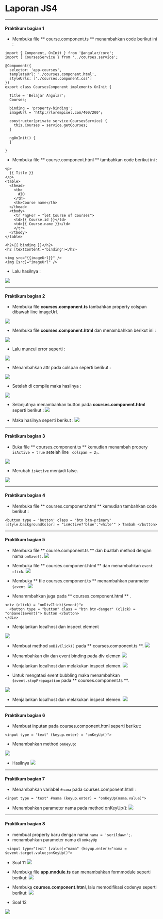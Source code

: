 # Laporan JS4
---
#### Praktikum bagian 1
- Membuka file ** course.component.ts ** menambahkan code berikut ini :

```
import { Component, OnInit } from '@angular/core';
import { CoursesService } from '../courses.service';

@Component({
  selector: 'app-courses',
  templateUrl: './courses.component.html',
  styleUrls: ['./courses.component.css']
})
export class CoursesComponent implements OnInit {

  Title = 'Belajar Angular';
  Courses;

  binding = 'property-binding';
  imageUrl = 'http://lorempixel.com/400/200';

  constructor(private service:CoursesService) { 
    this.Courses = service.getCourses;
  }

  ngOnInit() {
  }

}

```

- Membuka file ** course.component.html ** tambahkan code berikut ini :
```
<p>
  {{ Title }}
</p>
<table>
  <thead>
    <th>
      #ID
    </th>
    <th>Course name</th>
  </thead>
  <tbody>
    <tr *ngFor = "let Course of Courses">
    <td>{{ Course.id }}</td>
    <td>{{ Course.name }}</td>
    </tr>
  </tbody>
</table>

<h2>{{ binding }}</h2>
<h2 [textContent]='binding'></h2>

<img src="{{imageUrl}}" />
<img [src]="imageUrl" />

```

- Lalu hasilnya :

![](image/chapter1/j4soal1.png)

---
#### Praktikum bagian 2
- Membuka file **courses.component.ts** tambahkan property colspan dibawah line imageUrl.

![](image/chapter1/p2.1.png)

- Membuka file **courses.component.html** dan menambahkan berikut ini :

![](image/chapter1/p2.2.png)

- Lalu muncul error seperti :

![](image/chapter1/error.png)

- Menambahkan attr pada colspan seperti berikut :

![](image/chapter1/p2.4.png)

- Setelah di compile maka hasilnya : 

![](image/chapter1/j4soal2.png)

- Selanjutnya menambahkan button pada **courses.component.html** seperti berikut :
![](image/chapter1/p2.6.png)

- Maka hasilnya seperti berikut :
![](image/chapter1/j4soal3.png)

---
#### Praktikum bagian 3
- Buka file ** courses.component.ts ** kemudian menambah propery ` isActive = true ` setelah line ` colspan = 2;`.

 ![](image/chapter1/p3.1.png)

- Merubah ` isActive ` menjadi false.

 ![](image/chapter1/p3.3.png)

---
#### Praktikum bagian 4
- Membuka file ** courses.component.html ** kemudian tambahkan code berikut :

```
<button type = 'button' class = "btn btn-primary" [style.backgroundColor] = "isActive?'blue':'white'" > Tambah </button>

```

---
#### Praktikum bagian 5
- Membuka file ** course.component.ts ** dan buatlah method dengan nama ` onSave() `.
 ![](image/chapter1/p5.1.png)

- Membuka file ** courses.component.html ** dan menambahkan ` event click `.
 ![](image/chapter1/p5.2.png)

- Membuka ** file courses.component.ts **  menambahkan parameter ` $event `.
 ![](image/chapter1/p5.4.png)

- Menammbahkan juga pada ** courses.component.html ** .
```
<div (click) = "onDivClick($event)">
  <button type = "button" class = "btn btn-danger" (click) = "onSave($event)"> Button </button>
</div>
```

- Menjalankan localhost dan inspect element

 ![](image/chapter1/j4soal5.png)

- Membuat method ` onDivClick() ` pada ** courses.component.ts **.
 ![](image/chapter1/p5.7.png)

- Menambahkan div dan event binding pada div elemen
 ![](image/chapter1/p5.8.png)

- Menjalankan localhost dan melakukan inspect elemen.
 ![](image/chapter1/j4soal6.png)

- Untuk mengatasi event bubbling maka menambahkan ` $event.stopPropagation ` pada ** courses.component.ts **.

 ![](image/chapter1/p5.10.png)

- Menjalankan localhost dan melakukan inspect elemen. 
  ![](image/chapter1/j4soal7.png) 

---
#### Praktikum bagian 6

- Membuat inputan pada courses.component.html seperti berikut:
```
<input type = "text" (keyup.enter) = "onKeyUp()">

```
- Menambahkan method `onKeyUp`:

 ![](image/chapter1/p6.png)




- Hasilnya
 ![](image/chapter1/p6a.png) 

---
#### Praktikum bagian 7
- Menambahkan variabel `#nama` pada courses.component.html :
```
<input type = "text" #nama (keyup.enter) = "onKeyUp(nama.value)">

```

- Menambahkan parameter nama pada method onKeyUp():
![](image/chapter1/p7.png) 
 

---
#### Praktikum bagian 8
- membuat property baru dengan nama ` nama = 'serildawn'; `.
- menambahkan parameter nama di `onKeyUp` 
```
 <input type="text" [value]="nama" (keyup.enter)="nama = $event.target.value;onKeyUp()"> 

```
- Soal 11
  ![](image/chapter1/j4soal11.png)

- Membuka file **app.module.ts** dan menambahkan formmodule seperti berikut:
 ![](image/chapter1/p8.png)

- Membuka **courses.component.html**, lalu memodifikasi codenya seperti berikut:
 ![](image/chapter1/p8a.png)

- Soal 12

 ![](image/chapter1/j4soal12.png)
